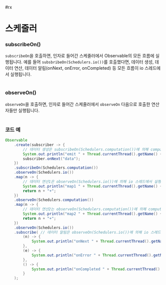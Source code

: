 #rx

# 스케줄러

### subscribeOn()
```subscribeOn```을 호출하면, 인자로 들어간 스케줄러에서 Observable의 모든 흐름에 실행됩니다. 예를 들어 ```subsbribeOn(Schedulers.io())```를 호출했다면, 데이터 생성, 데이터 연산, 데이터 알림(onNext, onError, onCompleted) 등 모든 흐름이 io 스레드에서 실행됩니다.<br>
<br>

### observeOn()
```observeOn```을 호출하면, 인자로 들어간 스케줄러에서 ```observeOn``` 다음으로 호출한 연산자들만 실행됩니다.<br>
<br>

### 코드 예
```java
Observable
	.create(subscriber -> {
		// 데이터 생성은 subscribeOn(Schedulers.computation())에 의해 computation 스레드에서 실행됩니다.
		System.out.println("emit " + Thread.currentThread().getName() + " data");
		subscriber.onNext("data");
	})
	.subscribeOn(Schedulers.computation())
	.observeOn(Schedulers.io())
	.map(n -> {
		// 데이터 연산1은 observeOn(Schedulers.io())에 의해 io 스레드에서 실행됩니다.
		System.out.println("map1 " + Thread.currentThread().getName() + " " + n + "+");
		return n + "+";
	})
	.observeOn(Schedulers.computation())
	.map(n -> {
		// 데이터 연산2는 observeOn(Schedulers.computation())에 의해 computation 스레드에서 실행됩니다.
		System.out.println("map2 " + Thread.currentThread().getName() + " " + n + "+");
		return n + "+";
	})
	.observeOn(Schedulers.io())
	.subscribe( // 데이터 알림은 observeOn(Schedulers.io())에 의해 io 스레드에서 실행됩니다.
		(n) -> {
			System.out.println("onNext " + Thread.currentThread().getName() + " " + n);
		},
		(e) -> {
			System.out.println("onError " + Thread.currentThread().getName());
		},
		() -> {
			System.out.println("onCompleted " + Thread.currentThread().getName());
		}
	);
```
